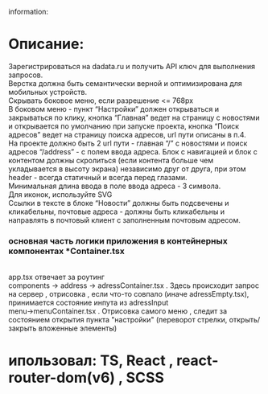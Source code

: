 information:

# Описание:

Зарегистрироваться на dadata.ru и получить API ключ для выполнения запросов.
<br/>
Верстка должна быть семантически верной и оптимизирована для мобильных устройств.
<br/>
Скрывать боковое меню, если разрешение <= 768px
<br/>
В боковом меню - пункт “Настройки” должен открываться и закрываться по клику, кнопка “Главная” ведет на страницу с новостями и открывается по умолчанию при запуске проекта, кнопка “Поиск адресов” ведет на страницу поиска адресов, url пути описаны в п.4.
<br/>
На проекте должно быть 2 url пути - главная “/” с новостями и поиск адресов “/address” - c полем ввода адреса.
Блок с навигацией и блок с контентом должны скролиться (если контента больше чем укладывается в высоту экрана) независимо друг от друга, при этом header - всегда статичный и всегда перед глазами.
<br/>
Минимальная длина ввода в поле ввода адреса - 3 символа.
<br/>
Для иконок, используйте SVG
<br/>
Ссылки в тексте в блоке “Новости” должны быть подсвечены и кликабельны, почтовые адреса - должны быть кликабельны и направлять в почтовый клиент с заполненным почтовым адресом.

### основная часть логики приложения в контейнерных компонентах \*Container.tsx

<br/>
app.tsx отвечает за роутинг
<br/>
components -> address -> adressContainer.tsx . Здесь происходит запрос на сервер , отрисовка , если что-то совпало (иначе adressEmpty.tsx), принимается состояние инпута из adressInput
<br/>
menu->menuContainer.tsx . Отрисовка самого меню , следит за состоянием открытия пункта "настройки" (переворот стрелки, открыть/закрыть вложенные элементы)
<br/>

# ипользовал: TS, React , react-router-dom(v6) , SCSS
